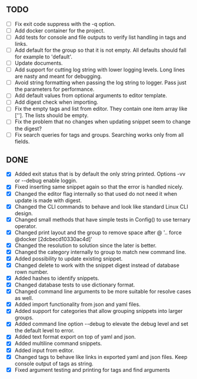 ## TODO
   - [ ] Fix exit code suppress with the -q option.
   - [ ] Add docker container for the project.
   - [ ] Add tests for console and file outputs to verify list handling in tags and links.
   - [ ] Add default for the group so that it is not empty. All defaults should fall for example to 'default'.
   - [ ] Update documents.
   - [ ] Add support for cutting log string with lower logging levels. Long lines are nasty and meant for debugging.
   - [ ] Avoid string formatting when passing the log string to logger. Pass just the parameters for performance.
   - [ ] Add default values from optional arguments to editor template.
   - [ ] Add digest check when importing.
   - [ ] Fix the empty tags and list from editor. They contain one item array like ['']. The lists should be empty.
   - [ ] Fix the problem that no changes when updating snippet seem to change the digest?
   - [ ] Fix search queries for tags and groups. Searching works only from all fields.

## DONE
   - [x] Added exit status that is by default the only string printed. Options -vv or --debug enable loggin.
   - [x] Fixed inserting same snippet again so that the error is handled nicely.
   - [x] Changed the editor flag internally so that used do not need it when update is made with digest.
   - [x] Changed the CLI commands to behave and look like standard Linux CLI design.
   - [x] Changed small methods that have simple tests in Config() to use ternary operator.
   - [x] Changed print layout and the group to remove space after @ '.. force @docker [2dcbecd10330ac4d]'
   - [x] Changed the resolution to solution since the later is better.
   - [x] Changed the category internally to group to match new command line.
   - [x] Added possibility to update existing snippet.
   - [x] Changed delete to work with the snippet digest instead of database rown number.
   - [x] Added hashes to identify snippets.
   - [x] Changed database tests to use dictionary format.
   - [x] Changed command line arguments to be more suitable for resolve cases as well.
   - [x] Added import functionality from json and yaml files.
   - [x] Added support for categories that allow grouping snippets into larger groups.
   - [x] Added command line option --debug to elevate the debug level and set the default level to error.
   - [x] Added text format export on top of yaml and json.
   - [x] Added multiline command snippets.
   - [x] Added input from editor.
   - [x] Changed tags to behave like links in exported yaml and json files. Keep console output of tags as string.
   - [x] Fixed argument testing and printing for tags and find arguments
